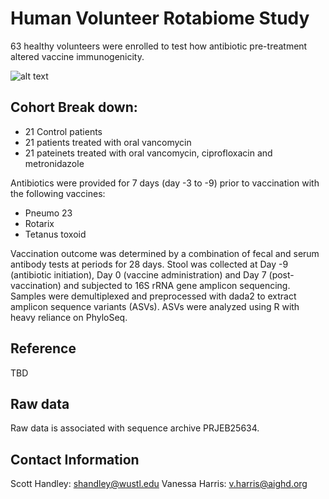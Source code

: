# Human Volunteer Rotabiome Study

63 healthy volunteers were enrolled to test how antibiotic pre-treatment altered vaccine immunogenicity.

![alt text](https://github.com/shandley/human_volunteer_rotabiome/blob/master/graphical_abstract.png)

## Cohort Break down:

* 21 Control patients
* 21 patients treated with oral vancomycin
* 21 pateinets treated with oral vancomycin, ciprofloxacin and metronidazole

Antibiotics were provided for 7 days (day -3 to -9) prior to vaccination with the following vaccines:

* Pneumo 23
* Rotarix
* Tetanus toxoid

Vaccination outcome was determined by a combination of fecal and serum antibody tests at periods for 28 days. Stool was collected at Day -9 (antibiotic initiation), Day 0 (vaccine administration) and Day 7 (post-vaccination) and subjected to 16S rRNA gene amplicon sequencing. Samples were demultiplexed and preprocessed with dada2 to extract amplicon sequence variants (ASVs). ASVs were analyzed using R with heavy reliance on PhyloSeq.

## Reference

TBD

## Raw data

Raw data is associated with sequence archive PRJEB25634.

## Contact Information

Scott Handley: shandley@wustl.edu
Vanessa Harris: v.harris@aighd.org
